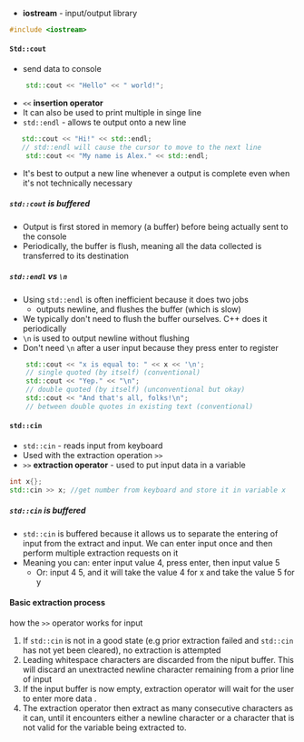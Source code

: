 - **iostream** - input/output library
``` cpp
#include <iostream>
```

#### `Std::cout`
- send data to console
``` cpp
	std::cout << "Hello" << " world!";
```
- `<<` **insertion operator** 
- It can also be used to print multiple in singe line
- `std::endl` - allows te output onto a new line
``` cpp
   std::cout << "Hi!" << std::endl; 
   // std::endl will cause the cursor to move to the next line
    std::cout << "My name is Alex." << std::endl;
```
- It's best to output a new line whenever a output is complete even when it's not technically necessary
##### `std::cout` is buffered
- Output is first stored in memory (a buffer) before being actually sent to the console
- Periodically, the buffer is flush, meaning all the data collected is transferred to its destination
##### `std::endl` vs `\n`
- Using `std::endl` is often inefficient because it does two jobs
	- outputs newline, and flushes the buffer (which is slow)
- We typically don't need to flush the buffer ourselves. C++ does it periodically
- `\n` is used to output newline without flushing
- Don't need `\n` after a user input because they press enter to register
```cpp
    std::cout << "x is equal to: " << x << '\n'; 
    // single quoted (by itself) (conventional)
    std::cout << "Yep." << "\n";                 
    // double quoted (by itself) (unconventional but okay)
    std::cout << "And that's all, folks!\n";     
    // between double quotes in existing text (conventional)
```
#### `std::cin`
- `std::cin` - reads input from keyboard
- Used with the extraction operation `>>`
- `>>` **extraction operator** - used to put input data in a variable
``` cpp
int x{};
std::cin >> x; //get number from keyboard and store it in variable x
```

##### `std::cin` is buffered
- `std::cin` is buffered because it allows us to separate the entering of input from the extract and input. We can enter input once and then perform multiple extraction requests on it
- Meaning you can: enter  input value 4, press enter, then input value 5
	- Or: input 4 5, and it will take the value 4 for x and take the value 5 for y
#### Basic extraction process
how the `>>` operator works for input
1. If `std::cin` is not in a good state (e.g prior extraction failed and `std::cin` has not yet been cleared), no extraction is attempted
2. Leading whitespace characters are discarded from the niput buffer. This will discard an unextracted newline character remaining from a prior line of input
3. If the input buffer is now empty, extraction operator will wait for the user to enter more data . 
4. The extraction operator then extract as many consecutive characters as it can, until it encounters either a newline character or a character that is not valid for the variable being extracted to. 